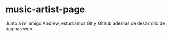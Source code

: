 # music-artist-page

Junto a mi amigo Andrew, estudiamos Git y Github ademas de desarrollo de paginas web.
